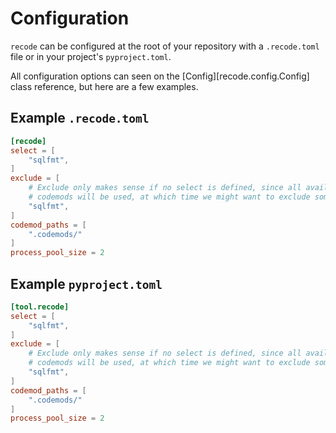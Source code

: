 # Configuration

`recode` can be configured at the root of your repository with a `.recode.toml` file or in your project's `pyproject.toml`.

All configuration options can seen on the [Config][recode.config.Config] class reference, but here are a few examples.

## Example `.recode.toml`

```toml
[recode]
select = [
    "sqlfmt",
]
exclude = [
    # Exclude only makes sense if no select is defined, since all available
    # codemods will be used, at which time we might want to exclude some.
    "sqlfmt",
]
codemod_paths = [
    ".codemods/"
]
process_pool_size = 2
```

## Example `pyproject.toml`

```toml
[tool.recode]
select = [
    "sqlfmt",
]
exclude = [
    # Exclude only makes sense if no select is defined, since all available
    # codemods will be used, at which time we might want to exclude some.
    "sqlfmt",
]
codemod_paths = [
    ".codemods/"
]
process_pool_size = 2
```
